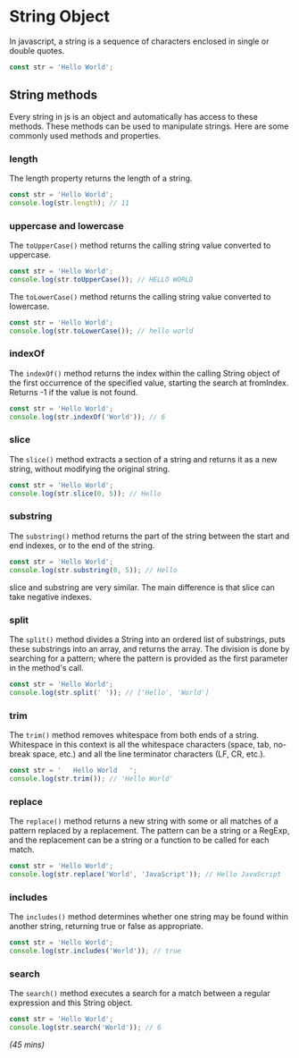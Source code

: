 # String Object 

In javascript, a string is a sequence of characters enclosed in single or double quotes.

```js
const str = 'Hello World';
```

## String methods

Every string in js is an object and automatically has access to these methods. These methods can be used to manipulate strings. Here are some commonly used methods and properties.

### length

The length property returns the length of a string.

```js
const str = 'Hello World';
console.log(str.length); // 11
```

### uppercase and lowercase

The `toUpperCase()` method returns the calling string value converted to uppercase.

```js
const str = 'Hello World';
console.log(str.toUpperCase()); // HELLO WORLD
```

The `toLowerCase()` method returns the calling string value converted to lowercase.

```js
const str = 'Hello World';
console.log(str.toLowerCase()); // hello world
```

### indexOf

The `indexOf()` method returns the index within the calling String object of the first occurrence of the specified value, starting the search at fromIndex. Returns -1 if the value is not found.

```js
const str = 'Hello World';
console.log(str.indexOf('World')); // 6
```

### slice

The `slice()` method extracts a section of a string and returns it as a new string, without modifying the original string.

```js
const str = 'Hello World';
console.log(str.slice(0, 5)); // Hello
```

### substring 

The `substring()` method returns the part of the string between the start and end indexes, or to the end of the string.

```js
const str = 'Hello World';
console.log(str.substring(0, 5)); // Hello
```
slice and substring are very similar. The main difference is that slice can take negative indexes.


### split

The `split()` method divides a String into an ordered list of substrings, puts these substrings into an array, and returns the array.  The division is done by searching for a pattern; where the pattern is provided as the first parameter in the method's call.

```js
const str = 'Hello World';
console.log(str.split(' ')); // ['Hello', 'World']
```

### trim

The `trim()` method removes whitespace from both ends of a string. Whitespace in this context is all the whitespace characters (space, tab, no-break space, etc.) and all the line terminator characters (LF, CR, etc.).

```js
const str = '   Hello World   ';
console.log(str.trim()); // 'Hello World'
```

### replace

The `replace()` method returns a new string with some or all matches of a pattern replaced by a replacement. The pattern can be a string or a RegExp, and the replacement can be a string or a function to be called for each match.

```js
const str = 'Hello World';
console.log(str.replace('World', 'JavaScript')); // Hello JavaScript
```

### includes

The `includes()` method determines whether one string may be found within another string, returning true or false as appropriate.

```js
const str = 'Hello World';
console.log(str.includes('World')); // true
```

### search

The `search()` method executes a search for a match between a regular expression and this String object.

```js
const str = 'Hello World';
console.log(str.search('World')); // 6
```

*(45 mins)*


